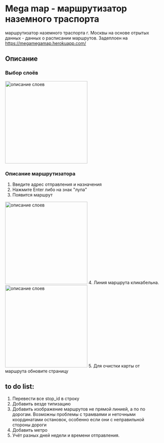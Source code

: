 # Mega map - маршрутизатор наземного траспорта
маршрутизатор наземного траспорта г. Москвы на основе отрытых данных  - данных о расписании маршрутов.
Задеплоен на https://megamegamap.herokuapp.com/
## Описание
### Выбор слоёв
<img width="267" alt="описание слоев" src="https://user-images.githubusercontent.com/22646265/147416580-0ef2950b-da00-42b3-bd6e-c90f9ddafd3f.png">

### Описание маршрутизатора
1. Введите адрес отправления и назначения
2. Нажмите Enter либо на знак "лупа"
3. Появится маршрут
<img width="267" alt="описание слоев" src="https://user-images.githubusercontent.com/22646265/147416723-b6396936-1e45-4f5f-b8b9-e03652a4d3a2.png">
4. Линия маршрута кликабельна.
<img width="267" alt="описание слоев" src="https://user-images.githubusercontent.com/22646265/148187229-2b40e245-0cb5-40c0-a6c8-e906c50691e0.png">
5. Для очистки карты от маршрута обновите страницу

## to do list:
1. Перевести все stop_id в строку
2. Добавить везде типизацию
3. Добавить изображение маршрутов не прямой линией, а по по дорогам. Возможны проблемы с трамваями и неточными координатами остановок, особенно если они с неправильной стороны дороги
4. Добавить метро
5. Учёт разных дней недели и времени отправления.
